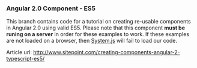 ### Angular 2.0 Component - ES5  

This branch contains code for a tutorial on creating re-usable components in Angular 2.0 using valid ES5. Please note that this component **must be runing on a server** in order for these examples to work. If these examples are not loaded on a browser, then [System.js](https://github.com/systemjs/systemjs) will fail to load our code.

Article url: http://www.sitepoint.com/creating-components-angular-2-typescript-es5/
